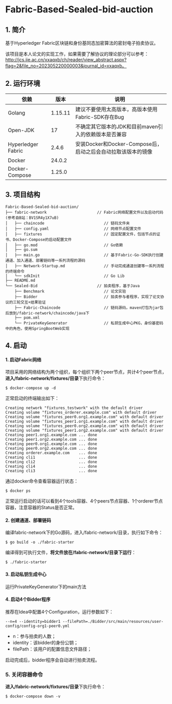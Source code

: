 # Fabric-Based-Sealed-bid-auction
## 1. 简介

基于Hyperledger Fabric区块链和身份基同态加密算法的密封电子拍卖协议。

该项目是本人论文的实现工作，如果需要了解协议的理论部分可以参考：http://jcs.iie.ac.cn/xxaqxb/ch/reader/view_abstract.aspx?flag=2&file_no=202305220000003&journal_id=xxaqxb。



## 2. 运行环境

| 依赖               | 版本    | 说明                                                         |
| ------------------ | ------- | ------------------------------------------------------------ |
| Golang             | 1.15.11 | 建议不要使用太高版本，高版本使用Fabric-SDK存在Bug            |
| Open-JDK           | 17      | 不确定其它版本的JDK和目前maven引入的依赖版本是否兼容         |
| Hyperledger Fabric | 2.4.6   | 安装Docker和Docker-Compose后，启动之后会自动拉取该版本的镜像 |
| Docker             | 24.0.2  |                                                              |
| Docker-Compose     | 1.25.0  |                                                              |



## 3. 项目结构

```
Fabric-Based-Sealed-bid-auction/
├── fabric-network                      // Fabric网络配置文件以及启动代码(参考自B站：BV1SR4y1X7uB)
│   ├── chaincode                          // 链码文件夹
│   ├── config.yaml                        // 网络节点配置文件
│   ├── fixtures                           // 固定配置文件，包括节点的证书、Docker-Compose的启动配置文件
│   ├── go.mod                             // Go依赖
│   ├── go.sum
│   ├── main.go                            // 基于Fabric-Go-SDK执行创建通道、加入通道、部署链码等一系列流程的源码
│   ├── Network-Startup.md                 // 手动完成通道创建等一系列流程的终端命令
│   └── sdkInit                            // Go Lib
├── README.md
└── Sealed-Bid                          // 拍卖程序，基于Java
    ├── Benchmark                          // 论文实验
    ├── Bidder                             // 拍卖参与者程序，实现了论文协议的三轮交互+结果验证
    ├── Fabric-Chaincode                   // 链码源码，maven打包为jar包后放到/fabric-network/chaincode/java下
    ├── pom.xml
    └── PrivateKeyGenerator                // 私钥生成中心PKG，身份基密码中的角色，使用SpringBootWeb实现
```



## 4. 启动

#### 1. 启动Fabric网络

项目采用的网络结构为两个组织，每个组织下两个peer节点，共计4个peer节点，**进入/fabric-network/fixtures/目录**下执行命令：

```shell
$ docker-compose up -d
```

正常启动的终端输出如下：

```
Creating network "fixtures_testwork" with the default driver
Creating volume "fixtures_orderer.example.com" with default driver
Creating volume "fixtures_peer0.org1.example.com" with default driver
Creating volume "fixtures_peer1.org1.example.com" with default driver
Creating volume "fixtures_peer0.org2.example.com" with default driver
Creating volume "fixtures_peer1.org2.example.com" with default driver
Creating peer1.org1.example.com ... done
Creating peer1.org2.example.com ... done
Creating peer0.org1.example.com ... done
Creating peer0.org2.example.com ... done
Creating orderer.example.com    ... done
Creating cli1                   ... done
Creating cli2                   ... done
Creating cli4                   ... done
Creating cli3                   ... done
```

通过docker命令查看容器运行状态：

```shell
$ docker ps
```

正常运行启动的话可以看到4个tools容器、4个peers节点容器、1个orderer节点容器，注意容器的Status是否正常。

#### 2.  创建通道、部署链码

编译fabric-network下的Go源码，进入/fabric-network/目录，执行如下命令：

```shell
$ go build -o ./fabric-starter
```

编译得到可执行文件，**将文件放在/fabric-network/目录下运行**：

```shell
$ ./fabric-starter
```

#### 3. 启动私钥生成中心

运行PrivateKeyGenerator下的main方法

#### 4. 启动4个Bidder程序

推荐在Idea中配置4个Configuration，运行参数如下：

```
--n=4 --identity=bidder1 --filePath=./Bidder/src/main/resources/user-config/config-org1-peer0.yml
```

- n：参与拍卖的人数；
- identity：该bidder的身份公钥；
- filePath：该用户的配置信息文件路径；

启动完成后，bidder程序会自动进行拍卖流程。

### 5. 关闭容器命令

**进入/fabric-network/fixtures/目录**下执行命令：

```shell
$ docker-compose down -v
```

